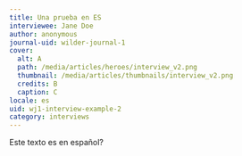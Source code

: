 ```yaml
---
title: Una prueba en ES
interviewee: Jane Doe
author: anonymous
journal-uid: wilder-journal-1
cover:
  alt: A
  path: /media/articles/heroes/interview_v2.png
  thumbnail: /media/articles/thumbnails/interview_v2.png
  credits: B
  caption: C
locale: es
uid: wj1-interview-example-2
category: interviews
---
```


Este texto es en español?
